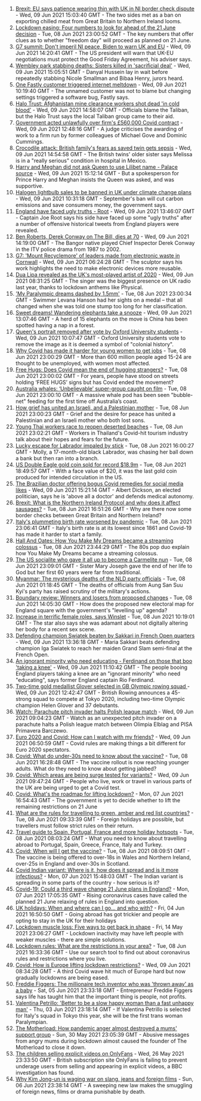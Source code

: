 1. [Brexit: EU says patience wearing thin with UK in NI border check dispute](https://www.bbc.co.uk/news/uk-politics-57403258) - Wed, 09 Jun 2021 15:03:40 GMT - The two sides met as a ban on exporting chilled meat from Great Britain to Northern Ireland looms.
2. [Lockdown easing: Four numbers to look for ahead of the 21 June decision](https://www.bbc.co.uk/news/57403888) - Tue, 08 Jun 2021 23:00:52 GMT - The key numbers that offer clues as to whether "freedom day" will proceed as planned on 21 June.
3. [G7 summit: Don't imperil NI peace, Biden to warn UK and EU](https://www.bbc.co.uk/news/uk-politics-57411343) - Wed, 09 Jun 2021 14:20:41 GMT - The US president will warn that UK-EU negotiations must protect the Good Friday Agreement, his adviser says.
4. [Wembley park stabbing deaths: Sisters killed in 'sacrificial deal'](https://www.bbc.co.uk/news/uk-england-london-57377414) - Wed, 09 Jun 2021 15:05:51 GMT - Danyal Hussein lay in wait before repeatedly stabbing Nicole Smallman and Bibaa Henry, jurors heard.
5. [One Fastly customer triggered internet meltdown](https://www.bbc.co.uk/news/technology-57413224) - Wed, 09 Jun 2021 10:19:40 GMT - The unnamed customer was not to blame but changing settings triggered a software bug, Fastly says.
6. [Halo Trust: Afghanistan mine clearance workers shot dead 'in cold blood'](https://www.bbc.co.uk/news/world-asia-57410265) - Wed, 09 Jun 2021 14:58:07 GMT - Officials blame the Taliban, but the Halo Trust says the local Taliban group came to their aid.
7. [Government acted unlawfully over firm's £560,000 Covid contract](https://www.bbc.co.uk/news/uk-politics-57413115) - Wed, 09 Jun 2021 12:48:16 GMT - A judge criticises the awarding of work to a firm run by former colleagues of Michael Gove and Dominic Cummings.
8. [Crocodile attack: British family's fears as saved twin gets sepsis](https://www.bbc.co.uk/news/newsbeat-57412496) - Wed, 09 Jun 2021 14:54:58 GMT - The British twins' older sister says Melissa is in a "really serious" condition in hospital in Mexico.
9. [Harry and Meghan did not ask Queen to use Lilibet name - Palace source](https://www.bbc.co.uk/news/uk-57408163) - Wed, 09 Jun 2021 15:12:14 GMT - But a spokesperson for Prince Harry and Meghan insists the Queen was asked, and was supportive.
10. [Halogen lightbulb sales to be banned in UK under climate change plans](https://www.bbc.co.uk/news/uk-57407233) - Wed, 09 Jun 2021 10:31:18 GMT - September's ban will cut carbon emissions and save consumers money, the government says.
11. [England have faced ugly truths - Root](https://www.bbc.co.uk/sport/cricket/57415232) - Wed, 09 Jun 2021 13:46:07 GMT - Captain Joe Root says his side have faced up some "ugly truths" after a number of offensive historical tweets from England players were revealed.
12. [Ben Roberts, Derek Conway on The Bill, dies at 70](https://www.bbc.co.uk/news/entertainment-arts-57417179) - Wed, 09 Jun 2021 14:19:00 GMT - The Bangor native played Chief Inspector Derek Conway in the ITV police drama from 1987 to 2002.
13. [G7: 'Mount Recyclemore' of leaders made from electronic waste in Cornwall](https://www.bbc.co.uk/news/uk-england-cornwall-57406136) - Wed, 09 Jun 2021 06:24:28 GMT - The sculptor says his work highlights the need to make electronic devices more reusable.
14. [Dua Lipa revealed as the UK's most-played artist of 2020](https://www.bbc.co.uk/news/entertainment-arts-57411163) - Wed, 09 Jun 2021 08:31:25 GMT - The singer was the biggest presence on UK radio last year, thanks to lockdown anthems like Physical.
15. ['My Paralympic dreams dashed by 1.5mm'](https://www.bbc.co.uk/news/uk-57404811) - Tue, 08 Jun 2021 23:00:34 GMT - Swimmer Levana Hanson had her sights on a medal – that all changed when she was told one stump too long for her classification.
16. [Sweet dreams! Wandering elephants take a snooze](https://www.bbc.co.uk/news/world-57416368) - Wed, 09 Jun 2021 13:07:46 GMT - A herd of 15 elephants on the move is China has been spotted having a nap in a forest.
17. [Queen's portrait removed after vote by Oxford University students](https://www.bbc.co.uk/news/uk-england-oxfordshire-57409743) - Wed, 09 Jun 2021 10:07:47 GMT - Oxford University students vote to remove the image as it is deemed a symbol of "colonial history".
18. [Why Covid has made it harder for young women to get jobs](https://www.bbc.co.uk/news/world-57400216) - Tue, 08 Jun 2021 23:00:29 GMT - More than 600 million people aged 15-24 are thought to be unemployed, with women most affected.
19. [Free Hugs: Does Covid mean the end of hugging strangers?](https://www.bbc.co.uk/news/health-57232423) - Tue, 08 Jun 2021 23:00:02 GMT - For years, people have stood on streets holding ‘FREE HUGS’ signs but has Covid ended the movement?
20. [Australia whales: ‘Unbelievable’ super-group caught on film](https://www.bbc.co.uk/news/world-australia-57396055) - Tue, 08 Jun 2021 23:00:10 GMT - A massive whale pod has been seen "bubble-net" feeding for the first time off Australia’s coast.
21. [How grief has united an Israeli, and a Palestinian mother](https://www.bbc.co.uk/news/57405237) - Tue, 08 Jun 2021 23:00:23 GMT - Grief and the desire for peace has united a Palestinian and an Israeli mother who both lost sons.
22. [Young Thai workers race to reopen deserted beaches](https://www.bbc.co.uk/news/business-57404078) - Tue, 08 Jun 2021 23:02:21 GMT - Workers in Thailand's Covid-hit tourism industry talk about their hopes and fears for the future.
23. [Lucky escape for Labrador impaled by stick](https://www.bbc.co.uk/news/uk-england-stoke-staffordshire-57403968) - Tue, 08 Jun 2021 16:00:27 GMT - Molly, a 17-month-old black Labrador, was chasing her ball down a bank but then ran into a branch.
24. [US Double Eagle gold coin sold for record $18.9m](https://www.bbc.co.uk/news/world-us-canada-57402432) - Tue, 08 Jun 2021 18:49:57 GMT - With a face value of $20, it was the last gold coin produced for intended circulation in the US.
25. [The Brazilian doctor offering bogus Covid remedies for social media likes](https://www.bbc.co.uk/news/blogs-trending-57276286) - Wed, 09 Jun 2021 15:21:14 GMT - Albert Dickson, an elected politician, says he is 'above all a doctor' and defends medical autonomy.
26. [Brexit: What is the Northern Ireland Protocol and why does it affect sausages?](https://www.bbc.co.uk/news/explainers-53724381) - Tue, 08 Jun 2021 16:51:26 GMT - Why are there now some border checks between Great Britain and Northern Ireland?
27. [Italy's plummeting birth rate worsened by pandemic](https://www.bbc.co.uk/news/world-europe-57396969) - Tue, 08 Jun 2021 23:06:41 GMT - Italy's birth rate is at its lowest since 1861 and Covid-19 has made it harder to start a family.
28. [Hall And Oates: How You Make My Dreams became a streaming colossus](https://www.bbc.co.uk/news/entertainment-arts-57397422) - Tue, 08 Jun 2021 23:44:29 GMT - The 80s pop duo explain how You Make My Dreams became a streaming colossus.
29. [The US socialite who gave it all up to become a Carmelite nun](https://www.bbc.co.uk/news/world-us-canada-57399288) - Tue, 08 Jun 2021 23:09:01 GMT - Sister Mary Joseph gave the end of her life to God but her first 60 years were far from traditional.
30. [Myanmar: The mysterious deaths of the NLD party officials](https://www.bbc.co.uk/news/world-asia-57380237) - Tue, 08 Jun 2021 01:18:45 GMT - The deaths of officials from Aung San Suu Kyi's party has raised scrutiny of the military's actions.
31. [Boundary review: Winners and losers from proposed changes](https://www.bbc.co.uk/news/uk-politics-57400901) - Tue, 08 Jun 2021 14:05:30 GMT - How does the proposed new electoral map for England square with the government's "levelling up" agenda?
32. [Increase in terrific female roles, says Winslet](https://www.bbc.co.uk/news/entertainment-arts-57397502) - Tue, 08 Jun 2021 10:19:01 GMT - The star also says she was adamant about not digitally altering her body for a recent sex scene.
33. [Defending champion Swiatek beaten by Sakkari in French Open quarters](https://www.bbc.co.uk/sport/tennis/57413380) - Wed, 09 Jun 2021 13:36:18 GMT - Maria Sakkari beats defending champion Iga Swiatek to reach her maiden Grand Slam semi-final at the French Open.
34. [An ignorant minority who need educating - Ferdinand on those that boo 'taking a knee'](https://www.bbc.co.uk/sport/football/57411472) - Wed, 09 Jun 2021 11:10:42 GMT - The people booing England players taking a knee are an "ignorant minority" who need "educating", says former England captain Rio Ferdinand.
35. [Two-time gold medallist Glover selected in GB Olympic rowing squad ](https://www.bbc.co.uk/sport/rowing/57413326) - Wed, 09 Jun 2021 12:42:47 GMT - British Rowing announces a 45-strong squad to compete at Tokyo 2020, including two-time Olympic champion Helen Glover and 37 debutants.
36. [Watch: Parachute pitch invader halts Polish league match](https://www.bbc.co.uk/sport/av/football/57412486) - Wed, 09 Jun 2021 09:04:23 GMT - Watch as an unexpected pitch invader on a parachute halts a Polish league match between Olimpia Elblag and PISA Primavera Barczewo.
37. [Euro 2020 and Covid: How can I watch with my friends?](https://www.bbc.co.uk/news/uk-57386719) - Wed, 09 Jun 2021 06:50:59 GMT - Covid rules are making things a bit different for Euro 2020 spectators.
38. [Covid: What do under-30s need to know about the vaccine?](https://www.bbc.co.uk/news/health-57273875) - Tue, 08 Jun 2021 16:28:48 GMT - The vaccine rollout is now reaching younger adults. What do they need to know about getting jabbed?
39. [Covid: Which areas are being surge tested for variants?](https://www.bbc.co.uk/news/explainers-54872039) - Wed, 09 Jun 2021 09:47:24 GMT - People who live, work or travel in various parts of the UK are being urged to get a Covid test.
40. [Covid: What's the roadmap for lifting lockdown?](https://www.bbc.co.uk/news/explainers-52530518) - Mon, 07 Jun 2021 16:54:43 GMT - The government is yet to decide whether to lift the remaining restrictions on 21 June
41. [What are the rules for travelling to green, amber and red list countries?](https://www.bbc.co.uk/news/explainers-52544307) - Tue, 08 Jun 2021 09:33:39 GMT - Foreign holidays are possible, but travellers must follow strict rules on their return.
42. [Travel guide to Spain, Portugal, France and more holiday hotspots](https://www.bbc.co.uk/news/explainers-56997931) - Tue, 08 Jun 2021 08:03:24 GMT - What you need to know about travelling abroad to Portugal, Spain, Greece, France, Italy and Turkey.
43. [Covid: When will I get the vaccine?](https://www.bbc.co.uk/news/health-55045639) - Tue, 08 Jun 2021 08:09:51 GMT - The vaccine is being offered to over-18s in Wales and Northern Ireland, over-25s in England and over-30s in Scotland.
44. [Covid Indian variant: Where is it, how does it spread and is it more infectious?](https://www.bbc.co.uk/news/health-57157496) - Mon, 07 Jun 2021 15:48:03 GMT - The Indian variant is spreading in some parts of the country - how serious is it?
45. [Covid-19: Could a third wave change 21 June plans in England?](https://www.bbc.co.uk/news/health-57328469) - Mon, 07 Jun 2021 17:05:35 GMT - Rising coronavirus cases have called the planned 21 June relaxing of rules in England into question.
46. [UK holidays: When and where can I go... and who with?](https://www.bbc.co.uk/news/explainers-52646738) - Fri, 04 Jun 2021 16:50:50 GMT - Going abroad has got trickier and people are opting to stay in the UK for their holidays
47. [Lockdown muscle loss: Five ways to get back in shape](https://www.bbc.co.uk/news/uk-56887390) - Fri, 14 May 2021 23:06:27 GMT - Lockdown inactivity may have left people with weaker muscles - there are simple solutions.
48. [Lockdown rules: What are the restrictions in your area?](https://www.bbc.co.uk/news/uk-54373904) - Tue, 08 Jun 2021 16:33:36 GMT - Use our search tool to find out about coronavirus rules and restrictions where you live.
49. [Covid: How is Europe lifting lockdown restrictions?](https://www.bbc.co.uk/news/explainers-53640249) - Wed, 09 Jun 2021 08:34:28 GMT - A third Covid wave hit much of Europe hard but now gradually lockdowns are being eased.
50. [Freddie Figgers: The millionaire tech inventor who was 'thrown away' as a baby](https://www.bbc.co.uk/news/stories-57081087) - Sat, 05 Jun 2021 23:33:18 GMT - Entrepreneur Freddie Figgers says life has taught him that the important thing is people, not profits.
51. [Valentina Petrillo: 'Better to be a slow happy woman than a fast unhappy man'](https://www.bbc.co.uk/news/stories-57338207) - Thu, 03 Jun 2021 23:18:14 GMT - If Valentina Petrillo is selected for Italy's squad in Tokyo this year, she will be the first trans woman Paralympian.
52. [The Motherload: How pandemic anger almost destroyed a mums' support group](https://www.bbc.co.uk/news/stories-57285368) - Sun, 30 May 2021 23:05:39 GMT - Abusive messages from angry mums during lockdown almost caused the founder of The Motherload to close it down.
53. [The children selling explicit videos on OnlyFans](https://www.bbc.co.uk/news/uk-57255983) - Wed, 26 May 2021 23:33:50 GMT - British subscription site OnlyFans is failing to prevent underage users from selling and appearing in explicit videos, a BBC investigation has found.
54. [Why Kim Jong-un is waging war on slang, jeans and foreign films](https://www.bbc.co.uk/news/world-asia-57225936) - Sun, 06 Jun 2021 23:38:14 GMT - A sweeping new law makes the smuggling of foreign news, films or drama punishable by death.
